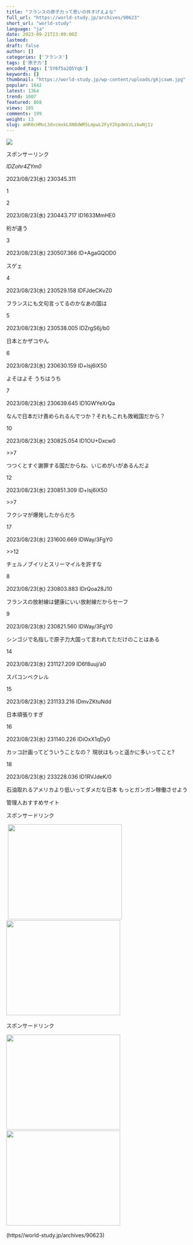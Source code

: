 ```yaml
---
title: "フランスの原子力って思いの外すげえよな"
full_url: "https://world-study.jp/archives/90623"
short_url: "world-study"
language: "ja"
date: 2023-09-21T23:09:00Z
lastmod: 
draft: false
author: []
categories: ['フランス']
tags: ['原子力']
encoded_tags: ['5Y6f5a2Q5Yqb']
keywords: []
thumbnail: "https://world-study.jp/wp-content/uploads/gkjcxwm.jpg"
popular: 1642
latest: 1364
trend: 1007
featured: 868
views: 105
comments: 199
weight: 13
slug: aHR0cHMvL3dvcmxkLXN0dWR5LmpwL2FyY2hpdmVzLzkwNjIz
---
```


![](https://world-study.jp/wp-content/uploads/gkjcxwm.jpg)

<div><p class='ps-label'>スポンサーリンク</p><p class='ps-widget'></p><span><span><em class='specified'>IDZohr4ZYm0<img src='https//i.imgur.com/gkjcxwm.jpg' alt=''></em><p>2023/08/23(水) 230345.311</p></span><p>1</p></span><p></p><p class='t_h'><p>2 <p> 2023/08/23(水) 230443.717 ID1633MmHE0</p></p></p><p class='t_b'><p> 桁が違う </p></p><p class='t_h'><p>3 <p> 2023/08/23(水) 230507.366 ID+AgaGQOD0</p></p></p><p class='t_b'><p> スゲェ </p></p><p class='t_h'><p>4 <p> 2023/08/23(水) 230529.158 IDFJdeCKvZ0</p></p></p><p class='t_b'><p> フランスにも文句言ってるのかなあの国は </p></p><p class='t_h'><p>5 <p> 2023/08/23(水) 230538.005 IDZrgS6j/b0</p></p></p><p class='t_b'><p> 日本とかザコやん </p></p><p class='t_h'><p>6 <p> 2023/08/23(水) 230630.159 ID+lsj6iX50</p></p></p><p class='t_b'><p> よそはよそ うちはうち </p></p><p class='t_h'><p>7 <p> 2023/08/23(水) 230639.645 ID1GWYeXrQa</p></p></p><p class='t_b'><p> なんで日本だけ責められるんでつか？それもこれも敗戦国だから？ </p></p><p class='t_h t_i'><p>10 <p> 2023/08/23(水) 230825.054 ID1OU+Dxcw0</p></p></p><p class='t_b t_i'><p><p class='anchor'>>>7</p> つつくとすぐ謝罪する国だからね、いじめがいがあるんだよ </p></p><p class='t_h t_i'><p>12 <p> 2023/08/23(水) 230851.309 ID+lsj6iX50</p></p></p><p class='t_b t_i'><p><p class='anchor'>>>7</p> フクシマが爆発したからだろ </p></p><p class='t_h t_i'><p>17 <p> 2023/08/23(水) 231600.669 IDWay/3FgY0</p></p></p><p class='t_b t_i'><p><p class='anchor'>>>12</p> チェルノブイリとスリーマイルを許すな </p></p><p class='t_h'><p>8 <p> 2023/08/23(水) 230803.883 IDrQoa28J10</p></p></p><p class='t_b'><p> フランスの放射線は健康にいい放射線だからセーフ </p></p><p class='t_h'><p>9 <p> 2023/08/23(水) 230821.560 IDWay/3FgY0</p></p></p><p class='t_b'><p> シンゴジで名指しで原子力大国って言われてただけのことはある </p></p><p class='t_h'><p>14 <p> 2023/08/23(水) 231127.209 ID6f8uuj/a0</p></p></p><p class='t_b'><p> スパコンベクレル </p></p><p class='t_h'><p>15 <p> 2023/08/23(水) 231133.216 IDmvZKtuNdd</p></p></p><p class='t_b'><p> 日本頑張りすぎ </p></p><p class='t_h'><p>16 <p> 2023/08/23(水) 231140.226 IDiOxX1qDy0</p></p></p><p class='t_b'><p> カッコ計画ってどういうことなの？ 現状はもっと遥かに多いってこと? </p></p><p class='t_h'><p>18 <p> 2023/08/23(水) 233228.036 ID1RVJdeK/0</p></p></p><p class='t_b'><p> 石油取れるアメリカより低いってダメだな日本 もっとガンガン稼働させよう </p></p> <p class='textwidget custom-html-widget'></p><p class='top_rss_down_title'> 管理人おすすめサイト </p> <p class='rss4'> </p><p class='posts-under-1'>スポンサードリンク</p><a href='https//hb.afl.rakuten.co.jp/hsc/22147dca.3eb27a4d.22147dcb.ab9930ba/?link_type=pict&ut=eyJwYWdlIjoic2hvcCIsInR5cGUiOiJwaWN0IiwiY29sIjoxLCJjYXQiOiI0NCIsImJhbiI6IjQ2MDEzNSIsImFtcCI6ZmFsc2V9' target='_blank' rel='nofollow sponsored noopener'><img src='https//hbb.afl.rakuten.co.jp/hsb/22147dca.3eb27a4d.22147dcb.ab9930ba/?me_id=1&me_adv_id=460135&t=pict' border='0' alt='' title=''></a> <a href='https//px.a8.net/svt/ejp?a8mat=3TD6WR+3C9O2A+2PEO+1I1IKX' rel='nofollow'> <img border='0' width='300' height='250' alt='' src='https//www23.a8.net/svt/bgt?aid=230722875202&wid=005&eno=01&mid=s00000012624009077000&mc=1'></a> <img border='0' width='1' height='1' src='https//www10.a8.net/0.gif?a8mat=3TD6WR+3C9O2A+2PEO+1I1IKX' alt=''> <a href='https//px.a8.net/svt/ejp?a8mat=3TD6WR+4491HU+54ZG+609HT' rel='nofollow'> <img border='0' width='300' height='250' alt='' src='https//www29.a8.net/svt/bgt?aid=230722875249&wid=005&eno=01&mid=s00000023974001009000&mc=1'></a> <img border='0' width='1' height='1' src='https//www18.a8.net/0.gif?a8mat=3TD6WR+4491HU+54ZG+609HT' alt=''> <p class='posts-under-1'>スポンサードリンク</p><a href='https//px.a8.net/svt/ejp?a8mat=3BQDI5+2RFHW2+3D3Q+65U41' rel='nofollow'> <img border='0' width='300' height='250' alt='' src='https//www28.a8.net/svt/bgt?aid=201104861167&wid=005&eno=01&mid=s00000015695001035000&mc=1'></a> <img border='0' width='1' height='1' src='https//www17.a8.net/0.gif?a8mat=3BQDI5+2RFHW2+3D3Q+65U41' alt=''> <a href='https//px.a8.net/svt/ejp?a8mat=3H5J7Z+P0B9U+50+35UAKX' rel='nofollow'> <img border='0' width='300' height='250' alt='' src='https//www23.a8.net/svt/bgt?aid=210210191042&wid=005&eno=01&mid=s00000000018019121000&mc=1'></a> <img border='0' width='1' height='1' src='https//www10.a8.net/0.gif?a8mat=3H5J7Z+P0B9U+50+35UAKX' alt=''> </div>

(https//world-study.jp/archives/90623)
